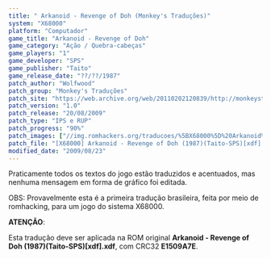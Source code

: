 ```yaml
---
title: " Arkanoid - Revenge of Doh (Monkey's Traduções)"
system: "X68000"
platform: "Computador"
game_title: "Arkanoid - Revenge of Doh"
game_category: "Ação / Quebra-cabeças"
game_players: "1"
game_developer: "SPS"
game_publisher: "Taito"
game_release_date: "??/??/1987"
patch_author: "Wolfwood"
patch_group: "Monkey's Traduções"
patch_site: "https://web.archive.org/web/20110202120839/http://monkeystraducoes.com/"
patch_version: "1.0"
patch_release: "20/08/2009"
patch_type: "IPS e RUP"
patch_progress: "90%"
patch_images: ["//img.romhackers.org/traducoes/%5BX68000%5D%20Arkanoid%20-%20Revenge%20of%20Doh%20-%20Monkey's%20Tradu%C3%A7%C3%B5es%20-%201.png","//img.romhackers.org/traducoes/%5BX68000%5D%20Arkanoid%20-%20Revenge%20of%20Doh%20-%20Monkey's%20Tradu%C3%A7%C3%B5es%20-%202.png","//img.romhackers.org/traducoes/%5BX68000%5D%20Arkanoid%20-%20Revenge%20of%20Doh%20-%20Monkey's%20Tradu%C3%A7%C3%B5es%20-%203.png"]
patch_file: "[X68000] Arkanoid - Revenge of Doh (1987)(Taito-SPS)[xdf] [T-BR] [T-Wolfwood G-Monkey's Traduções] [V-1.0 P-90% A-2009].rar"
modified_date: "2009/08/23"
---
```

Praticamente todos os textos do jogo estão traduzidos e acentuados, mas nenhuma mensagem em forma de gráfico foi editada.

OBS: Provavelmente esta é a primeira tradução brasileira, feita por meio de romhacking, para um jogo do sistema X68000.

<b>ATENÇÃO</b>:

Esta tradução deve ser aplicada na ROM original <b>Arkanoid - Revenge of Doh (1987)(Taito-SPS)[xdf].xdf</b>, com CRC32 <b>E1509A7E</b>.
